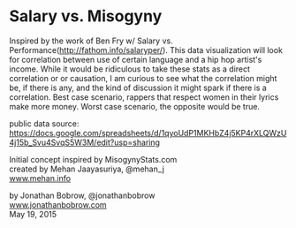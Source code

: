 # Salary vs. Misogyny

Inspired by the work of Ben Fry w/ Salary vs. Performance(http://fathom.info/salaryper/). This data visualization will look for correlation between use of certain language and a hip hop artist's income. While it would be ridiculous to take these stats as a direct correlation or or causation, I am curious to see what the correlation might be, if there is any, and the kind of discussion it might spark if there is a correlation. Best case scenario, rappers that respect women in their lyrics make more money. Worst case scenario, the opposite would be true.

public data source: https://docs.google.com/spreadsheets/d/1qyoUdP1MKHbZ4j5KP4rXLQWzU4j15b_Svu4SvqS5W3M/edit?usp=sharing

Initial concept inspired by MisogynyStats.com<br/>
created by Mehan Jaayasuriya, @mehan_j<br/>
www.mehan.info<br/>

by Jonathan Bobrow, @jonathanbobrow<br/>
www.jonathanbobrow.com<br/>
May 19, 2015<br/>
 
